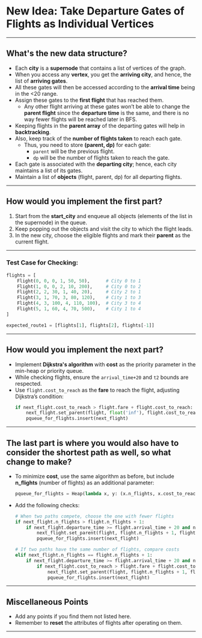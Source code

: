 
# New Idea: Take Departure Gates of Flights as Individual Vertices

---

## What's the new data structure?
- Each **city** is a **supernode** that contains a list of vertices of the graph.
- When you access any **vertex**, you get the **arriving city**, and hence, the list of **arriving gates**.
- All these gates will then be accessed according to the **arrival time** being in the <20 range.
- Assign these gates to the **first flight** that has reached them.
  - Any other flight arriving at these gates won’t be able to change the **parent flight** since the **departure time** is the same, and there is no way fewer flights will be reached later in BFS.
- Keeping flights in the **parent array** of the departing gates will help in **backtracking**.
- Also, keep track of the **number of flights taken** to reach each gate.
  - Thus, you need to store **(parent, dp)** for each gate:
    - `parent` will be the previous flight.
    - `dp` will be the number of flights taken to reach the gate.
- Each gate is associated with the **departing city**; hence, each city maintains a list of its gates.
- Maintain a list of **objects** (flight, parent, dp) for all departing flights.

---

## How would you implement the first part?
1. Start from the **start_city** and enqueue all objects (elements of the list in the supernode) in the queue.
2. Keep popping out the objects and visit the city to which the flight leads.
3. In the new city, choose the eligible flights and mark their **parent** as the current flight.

---

### Test Case for Checking:
```python
flights = [
    Flight(0, 0, 0, 1, 50, 50),      # City 0 to 1
    Flight(1, 0, 0, 2, 10, 200),     # City 0 to 2           
    Flight(2, 2, 30, 1, 40, 20),     # City 2 to 1
    Flight(3, 1, 70, 3, 80, 120),    # City 1 to 3           
    Flight(4, 3, 100, 4, 110, 100),  # City 3 to 4           
    Flight(5, 1, 60, 4, 70, 500),    # City 1 to 4               
]

expected_route1 = [flights[1], flights[2], flights[-1]]
```

---

## How would you implement the next part?
- Implement **Dijkstra's algorithm** with **cost** as the priority parameter in the min-heap or priority queue.
- While checking flights, ensure the `arrival_time+20` and `t2` bounds are respected.
- Use `flight.cost_to_reach` as the **fare** to reach the flight, adjusting Dijkstra’s condition:
    ```python
    if next_flight.cost_to_reach > flight.fare + flight.cost_to_reach:
        next_flight.set_parent(flight, float('inf'), flight.cost_to_reach + flight.fare)
        pqueue_for_flights.insert(next_flight)
    ```

---

## The last part is where you would also have to consider the shortest path as well, so what change to make?
- To minimize **cost**, use the same algorithm as before, but include **n_flights** (number of flights) as an additional parameter:
    ```python
    pqueue_for_flights = Heap(lambda x, y: (x.n_flights, x.cost_to_reach) < (y.n_flights, y.cost_to_reach))
    ```
- Add the following checks:
    ```python
    # When two paths compete, choose the one with fewer flights
    if next_flight.n_flights > flight.n_flights + 1:
        if next_flight.departure_time >= flight.arrival_time + 20 and next_flight.arrival_time <= t2:
            next_flight.set_parent(flight, flight.n_flights + 1, flight.cost_to_reach + flight.fare)
            pqueue_for_flights.insert(next_flight)

    # If two paths have the same number of flights, compare costs
    elif next_flight.n_flights == flight.n_flights + 1:
        if next_flight.departure_time >= flight.arrival_time + 20 and next_flight.arrival_time <= t2:
            if next_flight.cost_to_reach > flight.fare + flight.cost_to_reach:
                next_flight.set_parent(flight, flight.n_flights + 1, flight.cost_to_reach + flight.fare)
                pqueue_for_flights.insert(next_flight)
    ```

---

## Miscellaneous Points
- Add any points if you find them not listed here.
- Remember to **reset** the attributes of flights after operating on them.

---

